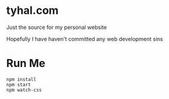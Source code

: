 # tyhal.com

Just the source for my personal website

Hopefully I have haven't committed any web development sins

# Run Me

    npm install
    npm start
    npm watch-css
